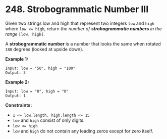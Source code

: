 # 248. Strobogrammatic Number III

Given two strings low and high that represent two integers `low` and `high` where `low <= high`, return *the number of **strobogrammatic numbers** in the range* `[low, high]`.

A **strobogrammatic number** is a number that looks the same when rotated `180` degrees (looked at upside down).

**Example 1:**

```()
Input: low = "50", high = "100"
Output: 3
```

**Example 2:**

```()
Input: low = "0", high = "0"
Output: 1
```

**Constraints:**

- `1 <= low.length, high.length <= 15`
- `low` and `high` consist of only digits.
- `low <= high`
- `low` and `high` do not contain any leading zeros except for zero itself.
